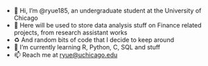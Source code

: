 - 👋 Hi, I’m @ryue185, an undergraduate student at the University of Chicago
- 👀 Here will be used to store data analysis stuff on Finance related projects, from research assistant works 
- ♻️ And random bits of code that I decide to keep around
- 🌱 I’m currently learning R, Python, C, SQL and stuff
- 📫 Reach me at ryue@uchicago.edu

<!---
ryue185/ryue185 is a ✨ special ✨ repository because its `README.md` (this file) appears on your GitHub profile.
You can click the Preview link to take a look at your changes.
--->
